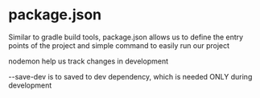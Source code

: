 # package.json

Similar to gradle build tools, package.json allows us to define
the entry points of the project and simple command to easily run
our project

nodemon help us track changes in development

--save-dev is to saved to dev dependency, which is needed ONLY 
during development